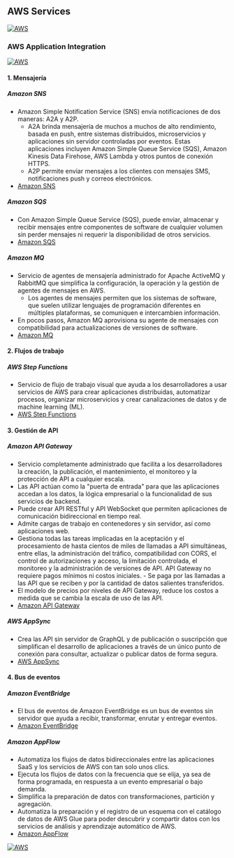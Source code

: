 ## AWS Services
[![AWS](https://img.shields.io/badge/AWS_Services-ff9900?style=for-the-badge&logo=amazon&logoColor=white&labelColor=101010)](https://github.com/Alberto-mt/AWS/blob/main/Resumen_Servicios_AWS/index.md)

### AWS Application Integration
[![AWS](https://img.shields.io/badge/AWS_Application_Integration-c044b8?style=for-the-badge&logo=amazon&logoColor=white&labelColor=101010)](https://github.com/Alberto-mt/AWS/blob/main/Resumen_Servicios_AWS/categories/AWS_Application_Integration.md)

#### 1. Mensajería
##### **Amazon SNS**
- Amazon Simple Notification Service (SNS) envía notificaciones de dos maneras: A2A y A2P. 
	- A2A brinda mensajería de muchos a muchos de alto rendimiento, basada en push, entre sistemas distribuidos, microservicios y aplicaciones sin servidor controladas por eventos. Estas aplicaciones incluyen Amazon Simple Queue Service (SQS), Amazon Kinesis Data Firehose, AWS Lambda y otros puntos de conexión HTTPS. 
	- A2P permite enviar mensajes a los clientes con mensajes SMS, notificaciones push y correos electrónicos. 
- [Amazon SNS](https://aws.amazon.com/es/sns/)

##### **Amazon SQS**
- Con Amazon Simple Queue Service (SQS), puede enviar, almacenar y recibir mensajes entre componentes de software de cualquier volumen sin perder mensajes ni requerir la disponibilidad de otros servicios.
- [Amazon SQS](https://aws.amazon.com/es/sqs/)

##### **Amazon MQ**
 - Servicio de agentes de mensajería administrado for Apache ActiveMQ y RabbitMQ que simplifica la configuración, la operación y la gestión de agentes de mensajes en AWS. 
	- Los agentes de mensajes permiten que los sistemas de software, que suelen utilizar lenguajes de programación diferentes en múltiples plataformas, se comuniquen e intercambien información.
- En pocos pasos, Amazon MQ aprovisiona su agente de mensajes con compatibilidad para actualizaciones de versiones de software.
- [Amazon MQ](https://aws.amazon.com/es/amazon-mq/)

#### 2. Flujos de trabajo
##### **AWS Step Functions**
- Servicio de flujo de trabajo visual que ayuda a los desarrolladores a usar servicios de AWS para crear aplicaciones distribuidas, automatizar procesos, organizar microservicios y crear canalizaciones de datos y de machine learning (ML).
- [AWS Step Functions](https://aws.amazon.com/es/step-functions/)

#### 3. Gestión de API
##### **Amazon API Gateway**
- Servicio completamente administrado que facilita a los desarrolladores la creación, la publicación, el mantenimiento, el monitoreo y la protección de API a cualquier escala. 
- Las API actúan como la "puerta de entrada" para que las aplicaciones accedan a los datos, la lógica empresarial o la funcionalidad de sus servicios de backend. 
- Puede crear API RESTful y API WebSocket que permiten aplicaciones de comunicación bidireccional en tiempo real. 
- Admite cargas de trabajo en contenedores y sin servidor, así como aplicaciones web.
- Gestiona todas las tareas implicadas en la aceptación y el procesamiento de hasta cientos de miles de llamadas a API simultáneas, entre ellas, la administración del tráfico, compatibilidad con CORS, el control de autorizaciones y acceso, la limitación controlada, el monitoreo y la administración de versiones de API. API Gateway no requiere pagos mínimos ni costos iniciales. - Se paga por las llamadas a las API que se reciben y por la cantidad de datos salientes transferidos.
- El modelo de precios por niveles de API Gateway, reduce los costos a medida que se cambia la escala de uso de las API.
- [Amazon API Gateway](https://aws.amazon.com/es/api-gateway/)

##### **AWS AppSync**
- Crea las API sin servidor de GraphQL y de publicación o suscripción que simplifican el desarrollo de aplicaciones a través de un único punto de conexión para consultar, actualizar o publicar datos de forma segura. 
- [AWS AppSync](https://aws.amazon.com/es/appsync/)

#### 4. Bus de eventos
##### **Amazon EventBridge**
- El bus de eventos de Amazon EventBridge es un bus de eventos sin servidor que ayuda a recibir, transformar, enrutar y entregar eventos.
- [Amazon EventBridge](https://aws.amazon.com/es/eventbridge/)

##### **Amazon AppFlow**
- Automatiza los flujos de datos bidireccionales entre las aplicaciones SaaS y los servicios de AWS con tan solo unos clics. 
- Ejecuta los flujos de datos con la frecuencia que se elija, ya sea de forma programada, en respuesta a un evento empresarial o bajo demanda. 
- Simplifica la preparación de datos con transformaciones, partición y agregación. 
- Automatiza la preparación y el registro de un esquema con el catálogo de datos de AWS Glue para poder descubrir y compartir datos con los servicios de análisis y aprendizaje automático de AWS.
- [Amazon AppFlow](https://aws.amazon.com/appflow/)

[![AWS](https://img.shields.io/badge/Inicio-c044b8?style=for-the-badge&label=&#9650;&logoColor=white&labelColor=101010)](https://github.com/Alberto-mt/AWS/blob/main/Resumen_Servicios_AWS/categories/AWS_Application_Integration.md)
